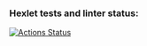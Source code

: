 ### Hexlet tests and linter status:
[![Actions Status](https://github.com/shizomanya/algorithms-project-69/actions/workflows/hexlet-check.yml/badge.svg)](https://github.com/shizomanya/algorithms-project-69/actions)